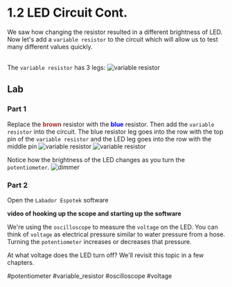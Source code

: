 # 1.2 LED Circuit Cont.

We saw how changing the resistor resulted in a different brightness of LED.  Now let's add a `variable resistor` to the circuit which will allow us to test many different values quickly. </br></br>

The `variable resistor` has 3 legs:
![variable resistor](../images/ch02/variable_resistor.png)

## Lab

### Part 1

Replace the <span style="color:brown">**brown**</span> resistor with the <span style="color:blue">**blue**</span> resistor.  Then add the `variable resistor` into the circuit.  The blue resistor leg goes into the row with the top pin of the `variable resistor` and the LED leg goes into the row with the middle pin 
![variable resistor](../images/ch02/variable_resistor.png)
![variable resistor](../images/ch02/lab/p1.png)

Notice how the brightness of the LED changes as you turn the `potentiometer`.
![dimmer](../images/ch02/dimmer.gif)

### Part 2

Open the `Labador Espotek` software 

**video of hooking up the scope and starting up the software**

We're using the `oscilloscope` to measure the `voltage` on the LED.  You can think of `voltage` as electrical pressure similar to water pressure from a hose.  Turning the `potentiometer` increases or decreases that pressure.

At what voltage does the LED turn off? We'll revisit this topic in a few chapters.

#potentiometer #variable_resistor #oscilloscope #voltage 
